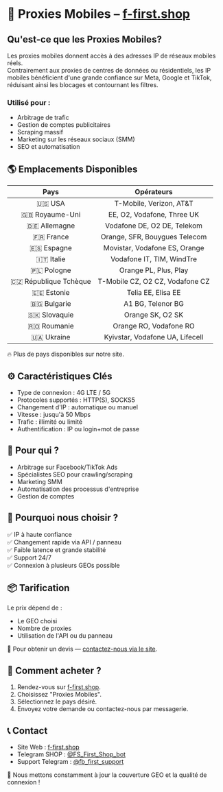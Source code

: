 # 📡 Proxies Mobiles – [f-first.shop](https://f-first.shop/en)

## Qu'est-ce que les Proxies Mobiles?
Les proxies mobiles donnent accès à des adresses IP de réseaux mobiles réels.  
Contrairement aux proxies de centres de données ou résidentiels, les IP mobiles bénéficient d'une grande confiance sur Meta, Google et TikTok, réduisant ainsi les blocages et contournant les filtres.

### Utilisé pour :
- Arbitrage de trafic
- Gestion de comptes publicitaires
- Scraping massif
- Marketing sur les réseaux sociaux (SMM)
- SEO et automatisation

## 🌎 Emplacements Disponibles
| Pays | Opérateurs |
|:----:|:----------:|
| 🇺🇸 USA | T-Mobile, Verizon, AT&T |
| 🇬🇧 Royaume-Uni | EE, O2, Vodafone, Three UK |
| 🇩🇪 Allemagne | Vodafone DE, O2 DE, Telekom |
| 🇫🇷 France | Orange, SFR, Bouygues Telecom |
| 🇪🇸 Espagne | Movistar, Vodafone ES, Orange |
| 🇮🇹 Italie | Vodafone IT, TIM, WindTre |
| 🇵🇱 Pologne | Orange PL, Plus, Play |
| 🇨🇿 République Tchèque | T-Mobile CZ, O2 CZ, Vodafone CZ |
| 🇪🇪 Estonie | Telia EE, Elisa EE |
| 🇧🇬 Bulgarie | A1 BG, Telenor BG |
| 🇸🇰 Slovaquie | Orange SK, O2 SK |
| 🇷🇴 Roumanie | Orange RO, Vodafone RO |
| 🇺🇦 Ukraine | Kyivstar, Vodafone UA, Lifecell |

🔥 Plus de pays disponibles sur notre site.

## ⚙️ Caractéristiques Clés
- Type de connexion : 4G LTE / 5G
- Protocoles supportés : HTTP(S), SOCKS5
- Changement d'IP : automatique ou manuel
- Vitesse : jusqu'à 50 Mbps
- Trafic : illimité ou limité
- Authentification : IP ou login+mot de passe

## 💼 Pour qui ?
- Arbitrage sur Facebook/TikTok Ads
- Spécialistes SEO pour crawling/scraping
- Marketing SMM
- Automatisation des processus d'entreprise
- Gestion de comptes

## 🔐 Pourquoi nous choisir ?
✅ IP à haute confiance  
✅ Changement rapide via API / panneau  
✅ Faible latence et grande stabilité  
✅ Support 24/7  
✅ Connexion à plusieurs GEOs possible

## 📦 Tarification
Le prix dépend de :
- Le GEO choisi
- Nombre de proxies
- Utilisation de l'API ou du panneau

💬 Pour obtenir un devis — [contactez-nous via le site](https://f-first.shop/en).

## 🛒 Comment acheter ?
1. Rendez-vous sur [f-first.shop](https://f-first.shop/en).
2. Choisissez "Proxies Mobiles".
3. Sélectionnez le pays désiré.
4. Envoyez votre demande ou contactez-nous par messagerie.

## 📞 Contact
- Site Web : [f-first.shop](https://f-first.shop/en)
- Telegram SHOP : [@FS_First_Shop_bot](https://t.me/FS_First_Shop_bot)
- Support Telegram : [@fb_first_support](https://t.me/fb_first_support)

🔔 Nous mettons constamment à jour la couverture GEO et la qualité de connexion !
